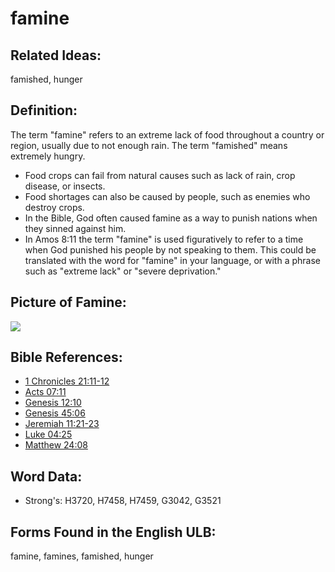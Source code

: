 # famine

## Related Ideas:

famished, hunger

## Definition:

The term "famine" refers to an extreme lack of food throughout a country or region, usually due to not enough rain. The term "famished" means extremely hungry.
* Food crops can fail from natural causes such as lack of rain, crop disease, or insects.
* Food shortages can also be caused by people, such as enemies who destroy crops.
* In the Bible, God often caused famine as a way to punish nations when they sinned against him.
* In Amos 8:11 the term "famine" is used figuratively to refer to a time when God punished his people by not speaking to them. This could be translated with the word for "famine" in your language, or with a phrase such as "extreme lack" or "severe deprivation."

## Picture of Famine:

<a href="https://content.bibletranslationtools.org/WycliffeAssociates/en_tw/raw/branch/master/PNGs/f/Famine.png"><img src="https://content.bibletranslationtools.org/WycliffeAssociates/en_tw/raw/branch/master/PNGs/f/Famine.png" ></a>

## Bible References:

* [1 Chronicles 21:11-12](rc://en/tn/help/1ch/21/11)
* [Acts 07:11](rc://en/tn/help/act/07/11)
* [Genesis 12:10](rc://en/tn/help/gen/12/10)
* [Genesis 45:06](rc://en/tn/help/gen/45/06)
* [Jeremiah 11:21-23](rc://en/tn/help/jer/11/21)
* [Luke 04:25](rc://en/tn/help/luk/04/25)
* [Matthew 24:08](rc://en/tn/help/mat/24/08)

## Word Data:

* Strong's: H3720, H7458, H7459, G3042, G3521

## Forms Found in the English ULB:

famine, famines, famished, hunger


